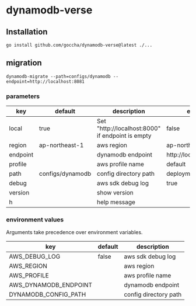 # dynamodb-verse


## Installation
```shell
go install github.com/goccha/dynamodb-verse@latest ./...
```

## migration

```shell
dynamodb-migrate --path=configs/dynamodb --endpoint=http://localhost:8081
```

### parameters

| key      | default          | description                                      | example               |
|----------|------------------|--------------------------------------------------|-----------------------|
| local    | true             | Set "http://localhost:8000" if endpoint is empty | false                 |
| region   | ap-northeast-1   | aws region                                       | ap-northeast-1        |
| endpoint |                  | dynamodb endpoint                                | http://localhost:8000 |
| profile  |                  | aws profile name                                 | default               |
| path     | configs/dynamodb | config directory path                            | deployments/resources |
| debug    |                  | aws sdk debug log                                | true                  |
| version  |                  | show version                                     |                       |
| h        |                  | help message                                     |                       |

### environment values
Arguments take precedence over environment variables.

| key                   | default | description           |
|-----------------------|---------|-----------------------|
| AWS_DEBUG_LOG         | false   | aws sdk debug log     |
| AWS_REGION            |         | aws region            |
| AWS_PROFILE           |         | aws profile name      |
| AWS_DYNAMODB_ENDPOINT |         | dynamodb endpoint     |
| DYNAMODB_CONFIG_PATH  |         | config directory path |

